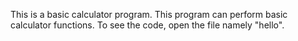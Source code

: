 This is a basic calculator program. This program can perform basic calculator functions. 
To see the code, open the file namely "hello".
